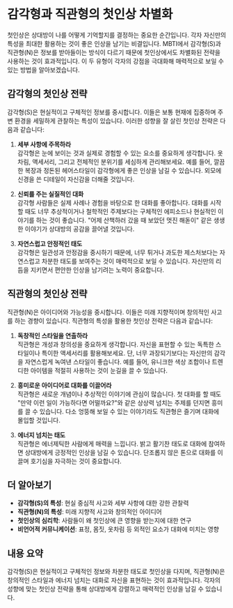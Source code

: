 # 감각형과 직관형의 첫인상 차별화

첫인상은 상대방이 나를 어떻게 기억할지를 결정하는 중요한 순간입니다. 각자 자신만의 특성을 최대한 활용하는 것이 좋은 인상을 남기는 비결입니다. MBTI에서 감각형(S)과 직관형(N)은 정보를 받아들이는 방식이 다르기 때문에 첫인상에서도 차별화된 전략을 사용하는 것이 효과적입니다. 이 두 유형이 각자의 강점을 극대화해 매력적으로 보일 수 있는 방법을 알아보겠습니다.

## 감각형의 첫인상 전략

감각형(S)은 현실적이고 구체적인 정보를 중시합니다. 이들은 보통 현재에 집중하며 주변 환경을 세밀하게 관찰하는 특성이 있습니다. 이러한 성향을 잘 살린 첫인상 전략은 다음과 같습니다:

1. **세부 사항에 주목하라**  
   감각형은 눈에 보이는 것과 실제로 경험할 수 있는 요소를 중요하게 생각합니다. 옷차림, 액세서리, 그리고 전체적인 분위기를 세심하게 관리해보세요. 예를 들어, 깔끔한 복장과 정돈된 헤어스타일이 감각형에게 좋은 인상을 남길 수 있습니다. 외모에 신경을 쓴 디테일이 자신감을 더해줄 것입니다.

2. **신뢰를 주는 실질적인 대화**  
   감각형 사람들은 실제 사례나 경험을 바탕으로 한 대화를 좋아합니다. 대화를 시작할 때도 너무 추상적이거나 철학적인 주제보다는 구체적인 에피소드나 현실적인 이야기를 하는 것이 좋습니다. "어제 산책하러 갔을 때 보았던 멋진 해돋이" 같은 생생한 이야기가 상대방의 공감을 끌어낼 것입니다.

3. **자연스럽고 안정적인 태도**  
   감각형은 일관성과 안정감을 중시하기 때문에, 너무 튀거나 과도한 제스처보다는 자연스럽고 차분한 태도를 보여주는 것이 매력적으로 보일 수 있습니다. 자신만의 리듬을 지키면서 편안한 인상을 남기려는 노력이 중요합니다.

## 직관형의 첫인상 전략

직관형(N)은 아이디어와 가능성을 중시합니다. 이들은 미래 지향적이며 창의적인 사고를 하는 경향이 있습니다. 직관형의 특성을 활용한 첫인상 전략은 다음과 같습니다:

1. **독창적인 스타일을 연출하라**  
   직관형은 개성과 창의성을 중요하게 생각합니다. 자신을 표현할 수 있는 독특한 스타일이나 특이한 액세서리를 활용해보세요. 단, 너무 과장되기보다는 자신만의 감각을 자연스럽게 녹여낸 스타일이 좋습니다. 예를 들어, 유니크한 색상 조합이나 트렌디한 아이템을 적절히 사용하는 것이 눈길을 끌 수 있습니다.

2. **흥미로운 아이디어로 대화를 이끌어라**  
   직관형은 새로운 개념이나 추상적인 이야기에 관심이 많습니다. 첫 대화를 할 때도 "만약 이런 일이 가능하다면 어떨까요?"와 같은 상상력 넘치는 주제를 던지면 흥미를 끌 수 있습니다. 다소 엉뚱해 보일 수 있는 이야기라도 직관형은 즐기며 대화에 몰입할 것입니다.

3. **에너지 넘치는 태도**  
   직관형은 에너제틱한 사람에게 매력을 느낍니다. 밝고 활기찬 태도로 대화에 참여하면 상대방에게 긍정적인 인상을 남길 수 있습니다. 단조롭지 않은 톤으로 대화를 이끌며 호기심을 자극하는 것이 중요합니다.

## 더 알아보기

- **감각형(S)의 특성**: 현실 중심적 사고와 세부 사항에 대한 강한 관찰력
- **직관형(N)의 특성**: 미래 지향적 사고와 창의적인 아이디어
- **첫인상의 심리학**: 사람들이 왜 첫인상에 큰 영향을 받는지에 대한 연구
- **비언어적 커뮤니케이션**: 표정, 몸짓, 옷차림 등 외적인 요소가 대화에 미치는 영향

## 내용 요약

감각형(S)은 현실적이고 구체적인 정보와 차분한 태도로 첫인상을 다지며, 직관형(N)은 창의적인 스타일과 에너지 넘치는 대화로 자신을 표현하는 것이 효과적입니다. 각자의 성향에 맞는 첫인상 전략을 통해 상대방에게 강렬하고 매력적인 인상을 남길 수 있습니다.